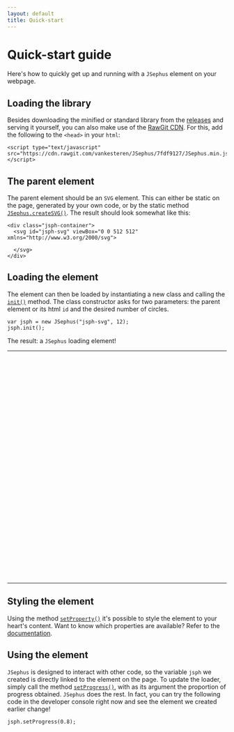 ```yaml
---
layout: default
title: Quick-start
---
```


# Quick-start guide
Here's how to quickly get up and running with a `JSephus` element on your webpage.

## Loading the library
Besides downloading the minified or standard library from the [releases](http://github.com/vankesteren/JSephus/releases/latest) and serving it yourself, you can also make use of the [RawGit CDN](https://rawgit.com/). For this,
add the following to the `<head>` in your `html`:

```{html}
<script type="text/javascript" src="https://cdn.rawgit.com/vankesteren/JSephus/7fdf9127/JSephus.min.js"></script>
``` 

## The parent element
The parent element should be an `SVG` element. This can either be static on the page, generated by your own code, or by the static method [`JSephus.createSVG()`](docpage#createsvg). The result should look somewhat like this:

```{html}
<div class="jsph-container">
  <svg id="jsph-svg" viewBox="0 0 512 512" xmlns="http://www.w3.org/2000/svg"> 
    
  </svg>
</div>
```

## Loading the element
The element can then be loaded by instantiating a new class and calling the [`init()`](docpage#init) method. The class constructor asks for two parameters: the parent element or its html `id` and the desired number of circles.

```{javascript}
var jsph = new JSephus("jsph-svg", 12);
jsph.init();
```

The result: a `JSephus` loading element!

---
<div class="jsph-container">
  <svg id="jsph-svg" viewBox="0 0 512 512" xmlns="http://www.w3.org/2000/svg"> 
  </svg>
</div>

<script type="text/javascript"> 
  var jsph = new JSephus("jsph-svg", 12);
  jsph.init();
</script>
---

## Styling the element
Using the method [`setProperty()`](docpage#setProperty) it's possible to style the element to your heart's content. Want to know which properties are available? Refer to the [documentation](docpage#properties).

## Using the element
`JSephus` is designed to interact with other code, so the variable `jsph` we created is directly linked to the element on the page. To update the loader, simply call the method [`setProgress()`](docpage#setProgress), with as its argument the proportion of progress obtained. `JSephus` does the rest. In fact, you can try the following code in the developer console right now and see the element we created earlier change!

```{javascript}
jsph.setProgress(0.8);
```
